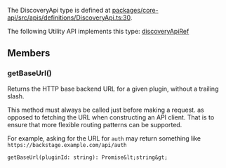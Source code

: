 The DiscoveryApi type is defined at
[packages/core-api/src/apis/definitions/DiscoveryApi.ts:30](https://github.com/spotify/backstage/blob/0406ace29aba7332a98ff9ef9feedd65adc75223/packages/core-api/src/apis/definitions/DiscoveryApi.ts#L30).

The following Utility API implements this type:
[discoveryApiRef](./README.md#discovery)

## Members

### getBaseUrl()

Returns the HTTP base backend URL for a given plugin, without a trailing slash.

This method must always be called just before making a request. as opposed to
fetching the URL when constructing an API client. That is to ensure that more
flexible routing patterns can be supported.

For example, asking for the URL for `auth` may return something like
`https://backstage.example.com/api/auth`

```
getBaseUrl(pluginId: string): Promise&lt;string&gt;
```
